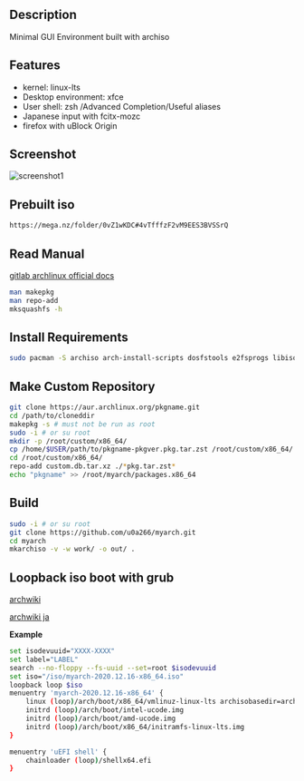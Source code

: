 ## Description

Minimal GUI Environment built with archiso

## Features

- kernel: linux-lts
- Desktop environment: xfce
- User shell: zsh /Advanced Completion/Useful aliases
- Japanese input with fcitx-mozc
- firefox with uBlock Origin

## Screenshot

<img src="https://github.com/u0a266/myarch/blob/master/2021-01-04_07-39.png" title="screenshot1">

## Prebuilt iso

```bash
https://mega.nz/folder/0vZ1wKDC#4vTfffzF2vM9EES3BVSSrQ
```

## Read Manual

[gitlab archlinux official docs](https://gitlab.archlinux.org/archlinux/archiso/-/tree/master/docs)

```bash
man makepkg
man repo-add
mksquashfs -h
```

## Install Requirements

```bash
sudo pacman -S archiso arch-install-scripts dosfstools e2fsprogs libisoburn mtools squashfs-tools --needed
```

## Make Custom Repository

```bash
git clone https://aur.archlinux.org/pkgname.git
cd /path/to/cloneddir
makepkg -s # must not be run as root
sudo -i # or su root
mkdir -p /root/custom/x86_64/
cp /home/$USER/path/to/pkgname-pkgver.pkg.tar.zst /root/custom/x86_64/
cd /root/custom/x86_64/
repo-add custom.db.tar.xz ./*pkg.tar.zst*
echo "pkgname" >> /root/myarch/packages.x86_64
```

## Build

```bash
sudo -i # or su root
git clone https://github.com/u0a266/myarch.git
cd myarch
mkarchiso -v -w work/ -o out/ . 
```
## Loopback iso boot with grub 

[archwiki](https://wiki.archlinux.org/index.php/Multiboot_USB_drive)

[archwiki ja](https://wiki.archlinux.jp/index.php/%E3%83%9E%E3%83%AB%E3%83%81%E3%83%96%E3%83%BC%E3%83%88_USB_%E3%83%89%E3%83%A9%E3%82%A4%E3%83%96)

__Example__

```bash
set isodevuuid="XXXX-XXXX"
set label="LABEL"
search --no-floppy --fs-uuid --set=root $isodevuuid
set iso="/iso/myarch-2020.12.16-x86_64.iso"
loopback loop $iso
menuentry 'myarch-2020.12.16-x86_64' {
    linux (loop)/arch/boot/x86_64/vmlinuz-linux-lts archisobasedir=arch archisolabel=$label img_dev=/dev/disk/by-uuid/$isodevuuid img_loop=$iso earlymodules=loop
    initrd (loop)/arch/boot/intel-ucode.img
    initrd (loop)/arch/boot/amd-ucode.img
    initrd (loop)/arch/boot/x86_64/initramfs-linux-lts.img
}

menuentry 'uEFI shell' {
    chainloader (loop)/shellx64.efi
}
```
